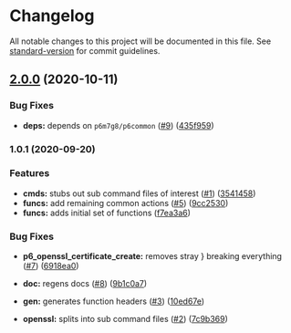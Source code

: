 # Changelog

All notable changes to this project will be documented in this file. See [standard-version](https://github.com/conventional-changelog/standard-version) for commit guidelines.

## [2.0.0](https://github.com/p6m7g8/p6openssl/compare/v1.0.1...v2.0.0) (2020-10-11)


### Bug Fixes

* **deps:** depends on `p6m7g8/p6common` ([#9](https://github.com/p6m7g8/p6openssl/issues/9)) ([435f959](https://github.com/p6m7g8/p6openssl/commit/435f959caf94876dad6416aeba71dea925010184))

### 1.0.1 (2020-09-20)


### Features

* **cmds:** stubs out sub command files of interest ([#1](https://github.com/p6m7g8/p6openssl/issues/1)) ([3541458](https://github.com/p6m7g8/p6openssl/commit/3541458feb6dfb1382a9c142261db40939c0eb03))
* **funcs:** add remaining common actions ([#5](https://github.com/p6m7g8/p6openssl/issues/5)) ([9cc2530](https://github.com/p6m7g8/p6openssl/commit/9cc2530a9a505054f49248529c40629ed998cae0))
* **funcs:** adds initial set of functions ([f7ea3a6](https://github.com/p6m7g8/p6openssl/commit/f7ea3a61732cb958db92cf31cddd1b9d41173af1))


### Bug Fixes

* **p6_openssl_certificate_create:** removes stray } breaking everything ([#7](https://github.com/p6m7g8/p6openssl/issues/7)) ([6918ea0](https://github.com/p6m7g8/p6openssl/commit/6918ea039311caaa6dec1adb2972ac0fa42f5479))


* **doc:** regens docs ([#8](https://github.com/p6m7g8/p6openssl/issues/8)) ([9b1c0a7](https://github.com/p6m7g8/p6openssl/commit/9b1c0a7b7877d068a513c841b39eafbf14650c20))
* **gen:** generates function headers ([#3](https://github.com/p6m7g8/p6openssl/issues/3)) ([10ed67e](https://github.com/p6m7g8/p6openssl/commit/10ed67ee94f60efc5a476a43b375a541a26ee8ab))
* **openssl:** splits into sub command files ([#2](https://github.com/p6m7g8/p6openssl/issues/2)) ([7c9b369](https://github.com/p6m7g8/p6openssl/commit/7c9b3697e668275261c10f8752ad0d3a1b1c887d))
